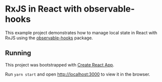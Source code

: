 # RxJS in React with observable-hooks

This example project demonstrates how to manage local state in React with RxJS using the [observable-hooks](https://github.com/crimx/observable-hooks) package.

## Running
This project was bootstrapped with [Create React App](https://github.com/facebook/create-react-app).

Run `yarn start` and open [http://localhost:3000](http://localhost:3000) to view it in the browser.


